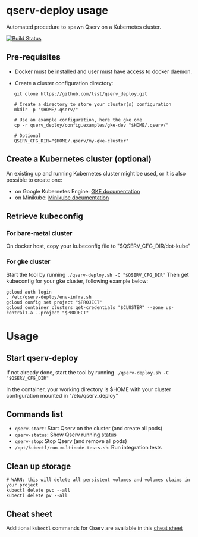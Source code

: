 # qserv-deploy usage

Automated procedure to spawn Qserv on a Kubernetes cluster.

[![Build
Status](https://travis-ci.org/lsst/qserv_deploy.svg?branch=master)](https://travis-ci.org/lsst/qserv_deploy)

## Pre-requisites

* Docker must be installed and user must have access to docker daemon.

* Create a cluster configuration directory:

```shell
   git clone https://github.com/lsst/qserv_deploy.git

   # Create a directory to store your cluster(s) configuration
   mkdir -p "$HOME/.qserv/"

   # Use an example configuration, here the gke one
   cp -r qserv_deploy/config.examples/gke-dev "$HOME/.qserv/"

   # Optional
   QSERV_CFG_DIR="$HOME/.qserv/my-gke-cluster"
```

## Create a Kubernetes cluster (optional)

An existing up and running Kubernetes cluster might be used, or it is also possible to create one:
- on Google Kubernetes Engine: [GKE documentation](./doc/gke.md)
- on Minikube: [Minikube documentation](./doc/minikube.md)

## Retrieve kubeconfig 

### For bare-metal cluster

On docker host, copy your kubeconfig file to "$QSERV_CFG_DIR/dot-kube"

### For gke cluster

Start the tool by running `./qserv-deploy.sh -C "$QSERV_CFG_DIR"`
Then get kubeconfig for your gke cluster, following example below:
```
gcloud auth login
. /etc/qserv-deploy/env-infra.sh
gcloud config set project "$PROJECT"
gcloud container clusters get-credentials "$CLUSTER" --zone us-central1-a --project "$PROJECT"
```

# Usage

## Start qserv-deploy

If not already done, start the tool by running `./qserv-deploy.sh -C "$QSERV_CFG_DIR"`

In the container, your working directory is $HOME with your cluster configuration mounted in "/etc/qserv_deploy"

## Commands list

* `qserv-start`: Start Qserv on the cluster (and create all pods)
* `qserv-status`: Show Qserv running status
* `qserv-stop`: Stop Qserv (and remove all pods)
* `/opt/kubectl/run-multinode-tests.sh`: Run integration tests

## Clean up storage

```
# WARN: this will delete all persistent volumes and volumes claims in your project
kubectl delete pvc --all
kubectl delete pv --all
```

## Cheat sheet

Additional `kubectl` commands for Qserv are available in this [cheat sheet](./doc/cheatsheet.md)